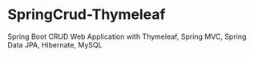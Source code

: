 # SpringCrud-Thymeleaf

Spring Boot CRUD Web Application with Thymeleaf, Spring MVC, Spring Data JPA, Hibernate, MySQL
